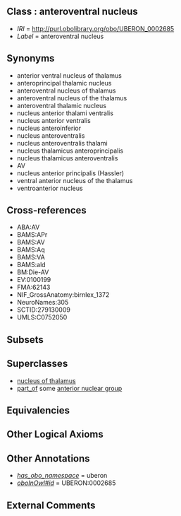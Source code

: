 
## Class : anteroventral nucleus

 * *IRI* = http://purl.obolibrary.org/obo/UBERON_0002685
 * *Label* = anteroventral nucleus

## Synonyms

 * anterior ventral nucleus of thalamus
 * anteroprincipal thalamic nucleus
 * anteroventral nucleus of thalamus
 * anteroventral nucleus of the thalamus
 * anteroventral thalamic nucleus
 * nucleus anterior thalami ventralis
 * nucleus anterior ventralis
 * nucleus anteroinferior
 * nucleus anteroventralis
 * nucleus anteroventralis thalami
 * nucleus thalamicus anteroprincipalis
 * nucleus thalamicus anteroventralis
 * AV
 * nucleus anterior principalis (Hassler)
 * ventral anterior nucleus of the thalamus
 * ventroanterior nucleus

## Cross-references

 * ABA:AV
 * BAMS:APr
 * BAMS:AV
 * BAMS:Aq
 * BAMS:VA
 * BAMS:ald
 * BM:Die-AV
 * EV:0100199
 * FMA:62143
 * NIF_GrossAnatomy:birnlex_1372
 * NeuroNames:305
 * SCTID:279130009
 * UMLS:C0752050

## Subsets


## Superclasses

 * [nucleus of thalamus](../../UBERON/92/UBERON_0007692.md)
 * [part_of](../../BFO/50/BFO_0000050.md) some [anterior nuclear group](../../UBERON/88/UBERON_0002788.md)

## Equivalencies


## Other Logical Axioms


## Other Annotations

 * *[has_obo_namespace](../../ce/oboInOwl#hasOBONamespace.md)* = uberon
 * *[oboInOwl#id](../../id/oboInOwl#id.md)* = UBERON:0002685

## External Comments

